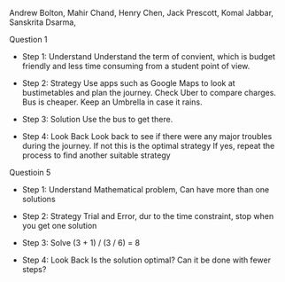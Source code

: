 Andrew Bolton,
Mahir Chand,
Henry Chen,
Jack Prescott,
Komal Jabbar,
Sanskrita Dsarma,

Question 1
- Step 1: Understand
Understand the term of convient, which is budget friendly and less time consuming from a student point of view.

- Step 2: Strategy
Use apps such as Google Maps to look at bustimetables and plan the journey.
Check Uber to compare charges. Bus is cheaper. Keep an Umbrella in case it rains.

- Step 3: Solution
Use the bus to get there.

- Step 4: Look Back
Look back to see if there were any major troubles during the journey. 
If not this is the optimal strategy
If yes, repeat the process to find another suitable strategy

Questioin 5
- Step 1: Understand Mathematical problem, Can have more than one solutions

- Step 2: Strategy Trial and Error, dur to the time constraint, stop when you get one solution

- Step 3: Solve (3 + 1) / (3 / 6) = 8

- Step 4: Look Back Is the solution optimal? Can it be done with fewer steps?
